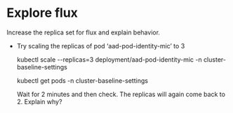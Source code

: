 # Explore flux
Increase the replica set for flux and explain behavior. 
- Try scaling the replicas of pod ‘aad-pod-identity-mic’ to 3
    
    kubectl scale --replicas=3 deployment/aad-pod-identity-mic -n cluster-baseline-settings
    
    kubectl get pods -n cluster-baseline-settings
    
    Wait for 2 minutes and then check. The replicas will again come back to 2. Explain why?
